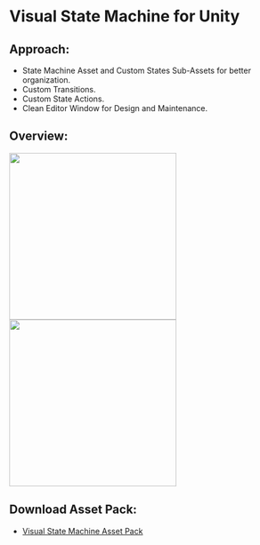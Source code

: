 # Visual State Machine for Unity
## Approach:
 - State Machine Asset and Custom States Sub-Assets for better organization.
 - Custom Transitions.
 - Custom State Actions.
 - Clean Editor Window for Design and Maintenance.
   
## Overview:
<img src = "https://github.com/ChoiBeomgyuItBoy/VisualStateMachine/assets/113314204/cc19e89a-4b13-40b7-b35e-83cd195e8092" widht = '400' height = '300'>
<img src = "https://github.com/ChoiBeomgyuItBoy/VisualStateMachine/assets/113314204/f2623c33-414a-4e84-a4e2-fb4b2380c0bc" widht = '400' height = '300'>

## Download Asset Pack:
 - [Visual State Machine Asset Pack](https://drive.google.com/drive/folders/1ZZwQaWympnyEu64XSb3l2FUn4OfIjyeU?usp=sharing)

